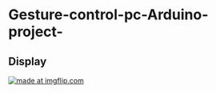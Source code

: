 # Gesture-control-pc-Arduino-project-
## Display
<a href="https://imgflip.com/gif/3l3w00"><img src="https://i.imgflip.com/3l3w00.gif" title="made at imgflip.com"/></a>
